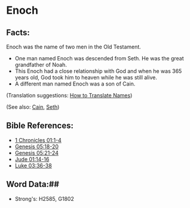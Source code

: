# Enoch #

## Facts: ##

Enoch was the name of two men in the Old Testament.

* One man named Enoch was descended from Seth. He was the great grandfather of Noah.
* This Enoch had a close relationship with God and when he was 365 years old, God took him to heaven while he was still alive.
* A different man named Enoch was a son of Cain.

(Translation suggestions: [How to Translate Names](rc://en/ta/man/translate/translate-names))

(See also: [Cain](cain.md), [Seth](seth.md))

## Bible References: ##

* [1 Chronicles 01:1-4](rc://en/tn/help/1ch/01/01)
* [Genesis 05:18-20](rc://en/tn/help/gen/05/18)
* [Genesis 05:21-24](rc://en/tn/help/gen/05/21)
* [Jude 01:14-16](rc://en/tn/help/jud/01/14)
* [Luke 03:36-38](rc://en/tn/help/luk/03/36)

## Word Data:##

* Strong's: H2585, G1802
